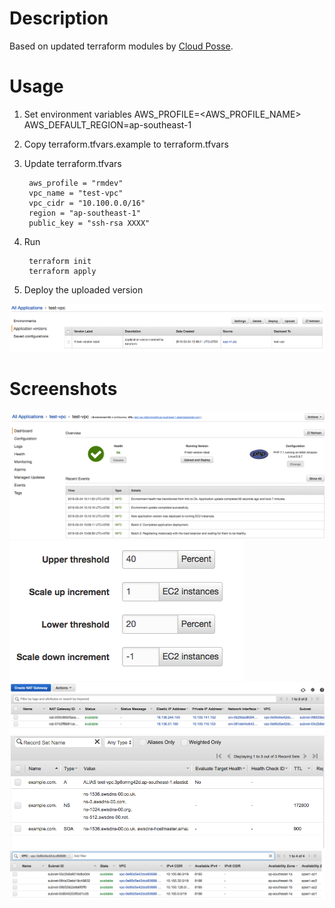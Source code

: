 # Description

Based on updated terraform modules by [Cloud Posse](https://github.com/cloudposse).

# Usage

1. Set environment variables
        AWS_PROFILE=<AWS_PROFILE_NAME>
        AWS_DEFAULT_REGION=ap-southeast-1
2. Copy terraform.tfvars.example to terraform.tfvars
3. Update terraform.tfvars

        aws_profile = "rmdev"
        vpc_name = "test-vpc"
        vpc_cidr = "10.100.0.0/16"
        region = "ap-southeast-1"
        public_key = "ssh-rsa XXXX"
4. Run

        terraform init
        terraform apply
        
5. Deploy the uploaded version

![](images/deploy.png?raw=true)


# Screenshots

![](images/beanstalk1.png?raw=true)
![](images/beanstalk2.png?raw=true)
![](images/nat.png?raw=true)
![](images/route53.png?raw=true)
![](images/subnets.png?raw=true)
